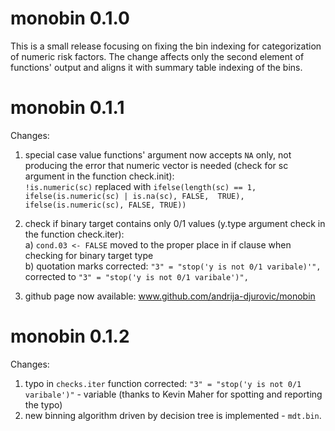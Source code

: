 # monobin 0.1.0
This is a small release focusing on fixing the bin indexing for categorization of numeric risk factors. 
The change affects only the second element of functions' output and aligns it with summary table indexing of the bins. 

# monobin 0.1.1
Changes:<br/>
1. special case value functions' argument now accepts ```NA``` only, not producing the error that numeric vector is needed (check for sc argument in the function check.init):<br/>
   ```!is.numeric(sc)``` replaced with ```ifelse(length(sc) == 1, ifelse(is.numeric(sc) | is.na(sc), FALSE,  TRUE), ifelse(is.numeric(sc), FALSE, TRUE))```

2. check if binary target contains only 0/1 values (y.type argument check in the function check.iter):<br/>
   a) ```cond.03 <- FALSE``` moved to the proper place in if clause when checking for binary target type <br/>
   b) quotation marks corrected:  ``"3" = "stop('y is not 0/1 varibale)'",`` corrected to ```"3" = "stop('y is not 0/1 varibale')",```<br/>
   
3. github page now available: www.github.com/andrija-djurovic/monobin

# monobin 0.1.2
Changes:<br/>
1. typo in ```checks.iter``` function corrected: ```"3" = "stop('y is not 0/1 varibale')"``` - variable (thanks to Kevin Maher for spotting and reporting the typo)<br/>
2. new binning algorithm driven by decision tree is implemented - ```mdt.bin```.
   

